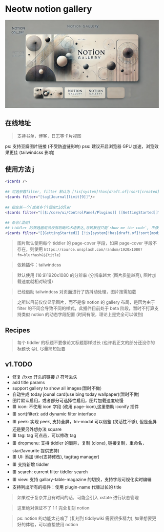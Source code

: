 # Neotw notion gallery

<img src="./img/notion-gallery.webp" class="rounded-md mt-2" alt=""/>

## 在线地址

<TwPlugin name="neotw-notion-gallery" />

> 支持书单，博客，日志等卡片视图

ps: 支持豆瓣图片链接 (不受防盗链影响)
pss: 建议开启浏览器 GPU 加速，浏览效果更佳 (tailwindcss 影响)

## 使用方法 j

```bash
<$cards />

## 可选参数filter, filter 默认为 [!is[system]!has[draft.of]!sort[created]limit[9]]
<$cards filter="[tag[Journal]limit[9]]"/>

## 指定某一个(或者多个)固定tiddler
<$cards filter="[[$:/core/ui/ControlPanel/Plugins]] [[GettingStarted]]" />

## 杂合(混用)
## tiddler 的筛选器用法没有明确的术语表达,导致教程只能`show me the code`, 不像大众化的编程语言(比如JS,React,Vue),官方统一制定了术语, 比较浅显易懂
<$cards filter="[[GettingStarted]] [!is[system]!has[draft.of]!sort[modified]!is[shadow]limit[8]]" />
```

> 图片默认使用每个 tiddler 的 page-cover 字段，如果 page-cover 字段不存在，则使用 `https://source.unsplash.com/random/1920x1080?fm=blurhash&${title}`

> 依赖插件：tailwindcss

> 默认使用 (16:9)1920x1080 的分辨率 (分辨率越大 (图片质量越高), 图片加载速度就相对较慢)

> 已经借助 tailwindcss 对页面进行了防抖动处理，图片按需加载

> 之所以目前仅仅显示图片，而不是像 notion 的 gallery 布局，是因为由于 filter 的不同会导致不同的样式，此插件目前处于 beta 阶段，暂时不打算支持类似 notion 的动态字段配置 (时间有限，理论上是完全可以做到)

## Recipes

> 每个 tiddler 的标题不要像论文标题那样过长 (也许我正文的部分还没你的标题长 😀), 尽量简短扼要

<!-- > 其实使用 wikitext 可以很快写一个，但是 wikitext 的 enlist, set, var(用法), 每次都记不住 (文档搜索真的不好用), 头疼 -->
<!-- 会有闪烁，由于 tailwindcss 为加载完成应用样式 -->

<!-- 事实证明 js 写的 widget 更具有扩展性，灵活性 -->

## v1.TODO

* 修复 //xxx 开头的链接 // 符号丢失
* add title params
* support gallery to show all images(暂时不做)
* 自动生成 today jounal card(use bing today wallpaper)(暂时不做)
* 图片默认启用，或者部分可选择性启用，图片加载速度较慢
* 🟩 icon: 不使用 icon 字段 (改用 page-icon),这里借助 iconify 插件
* 🟥 sort(filter): add dynamic filter interface
* 🟥 peek: 实现 peek, 支持全屏，tm-modal 可以借鉴 (灵活性不够), 但是全屏还是要另外想办法 square
* 🟥 tag: tag 可点击，可以修改 tag
* 🟥 dropmenu: 支持 tiddler 的删除，复制 (clone), 链接复制，重命名，star(favourite 提供支持)
* 🟥 UI: 添加 title(支持修改), tag(tag manager)
* 🟥 支持新增 tiddler
* 🟥 search: current filter tiddler search
* 🟥 view: 支持 gallary-table-magazine 的切换，支持字段可视化实时编辑
* 支持列出所有的插件：使用 plugin-name 代替过长的 title

> 如果过于复杂并且有时间的话，可能会引入 xstate 进行状态管理

> 这里绝对保证不了 1:1 完全复刻 notion

> ps: notion 的功能太花哨了 (复刻到 tiddlywiki 需要很多精力), 如果想要更好的体验，可以直接使用 notion